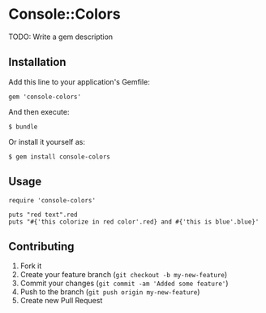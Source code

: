 # Console::Colors

TODO: Write a gem description

## Installation

Add this line to your application's Gemfile:

    gem 'console-colors'

And then execute:

    $ bundle

Or install it yourself as:

    $ gem install console-colors

## Usage

    require 'console-colors'

    puts "red text".red
    puts "#{'this colorize in red color'.red} and #{'this is blue'.blue}'

## Contributing

1. Fork it
2. Create your feature branch (`git checkout -b my-new-feature`)
3. Commit your changes (`git commit -am 'Added some feature'`)
4. Push to the branch (`git push origin my-new-feature`)
5. Create new Pull Request
